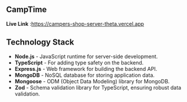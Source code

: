## CampTime

**Live Link** :https://campers-shop-server-theta.vercel.app

## Technology Stack

- **Node.js** - JavaScript runtime for server-side development.
- **TypeScript** - For adding type safety on the backend.
- **Express.js** - Web framework for building the backend API.
- **MongoDB** - NoSQL database for storing application data.
- **Mongoose** - ODM (Object Data Modeling) library for MongoDB.
- **Zod** - Schema validation library for TypeScript, ensuring robust data validation.
